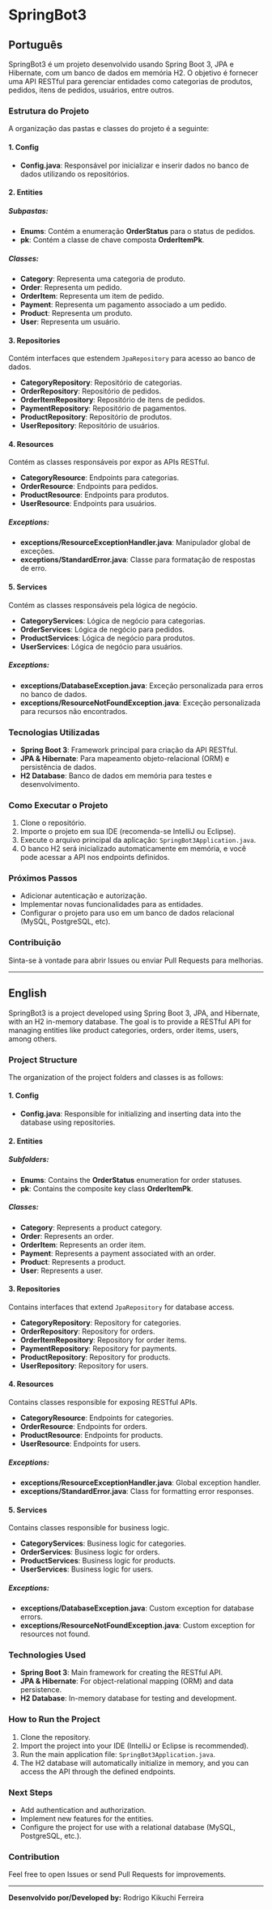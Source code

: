 # SpringBot3

## Português

SpringBot3 é um projeto desenvolvido usando Spring Boot 3, JPA e Hibernate, com um banco de dados em memória H2. O objetivo é fornecer uma API RESTful para gerenciar entidades como categorias de produtos, pedidos, itens de pedidos, usuários, entre outros.

### Estrutura do Projeto

A organização das pastas e classes do projeto é a seguinte:

#### 1. Config
- **Config.java**: Responsável por inicializar e inserir dados no banco de dados utilizando os repositórios.

#### 2. Entities
##### Subpastas:
- **Enums**: Contém a enumeração **OrderStatus** para o status de pedidos.
- **pk**: Contém a classe de chave composta **OrderItemPk**.

##### Classes:
- **Category**: Representa uma categoria de produto.
- **Order**: Representa um pedido.
- **OrderItem**: Representa um item de pedido.
- **Payment**: Representa um pagamento associado a um pedido.
- **Product**: Representa um produto.
- **User**: Representa um usuário.

#### 3. Repositories
Contém interfaces que estendem `JpaRepository` para acesso ao banco de dados.
- **CategoryRepository**: Repositório de categorias.
- **OrderRepository**: Repositório de pedidos.
- **OrderItemRepository**: Repositório de itens de pedidos.
- **PaymentRepository**: Repositório de pagamentos.
- **ProductRepository**: Repositório de produtos.
- **UserRepository**: Repositório de usuários.

#### 4. Resources
Contém as classes responsáveis por expor as APIs RESTful.
- **CategoryResource**: Endpoints para categorias.
- **OrderResource**: Endpoints para pedidos.
- **ProductResource**: Endpoints para produtos.
- **UserResource**: Endpoints para usuários.

##### Exceptions:
- **exceptions/ResourceExceptionHandler.java**: Manipulador global de exceções.
- **exceptions/StandardError.java**: Classe para formatação de respostas de erro.

#### 5. Services
Contém as classes responsáveis pela lógica de negócio.
- **CategoryServices**: Lógica de negócio para categorias.
- **OrderServices**: Lógica de negócio para pedidos.
- **ProductServices**: Lógica de negócio para produtos.
- **UserServices**: Lógica de negócio para usuários.

##### Exceptions:
- **exceptions/DatabaseException.java**: Exceção personalizada para erros no banco de dados.
- **exceptions/ResourceNotFoundException.java**: Exceção personalizada para recursos não encontrados.

### Tecnologias Utilizadas
- **Spring Boot 3**: Framework principal para criação da API RESTful.
- **JPA & Hibernate**: Para mapeamento objeto-relacional (ORM) e persistência de dados.
- **H2 Database**: Banco de dados em memória para testes e desenvolvimento.

### Como Executar o Projeto
1. Clone o repositório.
2. Importe o projeto em sua IDE (recomenda-se IntelliJ ou Eclipse).
3. Execute o arquivo principal da aplicação: `SpringBot3Application.java`.
4. O banco H2 será inicializado automaticamente em memória, e você pode acessar a API nos endpoints definidos.

### Próximos Passos
- Adicionar autenticação e autorização.
- Implementar novas funcionalidades para as entidades.
- Configurar o projeto para uso em um banco de dados relacional (MySQL, PostgreSQL, etc).

### Contribuição
Sinta-se à vontade para abrir Issues ou enviar Pull Requests para melhorias.

---

## English

SpringBot3 is a project developed using Spring Boot 3, JPA, and Hibernate, with an H2 in-memory database. The goal is to provide a RESTful API for managing entities like product categories, orders, order items, users, among others.

### Project Structure

The organization of the project folders and classes is as follows:

#### 1. Config
- **Config.java**: Responsible for initializing and inserting data into the database using repositories.

#### 2. Entities
##### Subfolders:
- **Enums**: Contains the **OrderStatus** enumeration for order statuses.
- **pk**: Contains the composite key class **OrderItemPk**.

##### Classes:
- **Category**: Represents a product category.
- **Order**: Represents an order.
- **OrderItem**: Represents an order item.
- **Payment**: Represents a payment associated with an order.
- **Product**: Represents a product.
- **User**: Represents a user.

#### 3. Repositories
Contains interfaces that extend `JpaRepository` for database access.
- **CategoryRepository**: Repository for categories.
- **OrderRepository**: Repository for orders.
- **OrderItemRepository**: Repository for order items.
- **PaymentRepository**: Repository for payments.
- **ProductRepository**: Repository for products.
- **UserRepository**: Repository for users.

#### 4. Resources
Contains classes responsible for exposing RESTful APIs.
- **CategoryResource**: Endpoints for categories.
- **OrderResource**: Endpoints for orders.
- **ProductResource**: Endpoints for products.
- **UserResource**: Endpoints for users.

##### Exceptions:
- **exceptions/ResourceExceptionHandler.java**: Global exception handler.
- **exceptions/StandardError.java**: Class for formatting error responses.

#### 5. Services
Contains classes responsible for business logic.
- **CategoryServices**: Business logic for categories.
- **OrderServices**: Business logic for orders.
- **ProductServices**: Business logic for products.
- **UserServices**: Business logic for users.

##### Exceptions:
- **exceptions/DatabaseException.java**: Custom exception for database errors.
- **exceptions/ResourceNotFoundException.java**: Custom exception for resources not found.

### Technologies Used
- **Spring Boot 3**: Main framework for creating the RESTful API.
- **JPA & Hibernate**: For object-relational mapping (ORM) and data persistence.
- **H2 Database**: In-memory database for testing and development.

### How to Run the Project
1. Clone the repository.
2. Import the project into your IDE (IntelliJ or Eclipse is recommended).
3. Run the main application file: `SpringBot3Application.java`.
4. The H2 database will automatically initialize in memory, and you can access the API through the defined endpoints.

### Next Steps
- Add authentication and authorization.
- Implement new features for the entities.
- Configure the project for use with a relational database (MySQL, PostgreSQL, etc.).

### Contribution
Feel free to open Issues or send Pull Requests for improvements.

---

**Desenvolvido por/Developed by:** Rodrigo Kikuchi Ferreira
